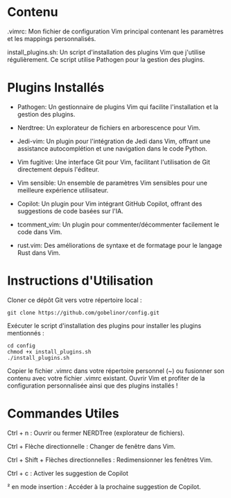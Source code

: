 # Contenu

.vimrc: Mon fichier de configuration Vim principal contenant les paramètres et les mappings personnalisés.

install_plugins.sh: Un script d'installation des plugins Vim que j'utilise régulièrement. Ce script utilise Pathogen pour la gestion des plugins.

# Plugins Installés

- Pathogen: Un gestionnaire de plugins Vim qui facilite l'installation et la gestion des plugins.

- Nerdtree: Un explorateur de fichiers en arborescence pour Vim.

- Jedi-vim: Un plugin pour l'intégration de Jedi dans Vim, offrant une assistance autocomplétion et une navigation dans le code Python.

- Vim fugitive: Une interface Git pour Vim, facilitant l'utilisation de Git directement depuis l'éditeur.

- Vim sensible: Un ensemble de paramètres Vim sensibles pour une meilleure expérience utilisateur.

- Copilot: Un plugin pour Vim intégrant GitHub Copilot, offrant des suggestions de code basées sur l'IA.

- tcomment_vim: Un plugin pour commenter/décommenter facilement le code dans Vim.

- rust.vim: Des améliorations de syntaxe et de formatage pour le langage Rust dans Vim.

# Instructions d'Utilisation

Cloner ce dépôt Git vers votre répertoire local :

    git clone https://github.com/gobelinor/config.git

Exécuter le script d'installation des plugins pour installer les plugins mentionnés :

    cd config
    chmod +x install_plugins.sh
    ./install_plugins.sh

Copier le fichier .vimrc dans votre répertoire personnel (~) ou fusionner son contenu avec votre fichier .vimrc existant.
Ouvrir Vim et profiter de la configuration personnalisée ainsi que des plugins installés !


# Commandes Utiles

Ctrl + n : Ouvrir ou fermer NERDTree (explorateur de fichiers).

Ctrl + Flèche directionnelle : Changer de fenêtre dans Vim.

Ctrl + Shift + Flèches directionnelles : Redimensionner les fenêtres Vim.

Ctrl + c : Activer les suggestion de Copilot 

² en mode insertion : Accéder à la prochaine suggestion de Copilot.
